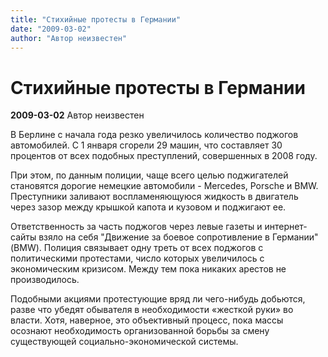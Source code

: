 ```yaml
---
title: "Стихийные протесты в Германии"
date: "2009-03-02"
author: "Автор неизвестен"
---
```


# Стихийные протесты в Германии

**2009-03-02** Автор неизвестен

В Берлине с начала года резко увеличилось количество поджогов автомобилей. С 1 января сгорели 29 машин, что составляет 30 процентов от всех подобных преступлений, совершенных в 2008 году.

При этом, по данным полиции, чаще всего целью поджигателей становятся дорогие немецкие автомобили - Mercedes, Porsche и BMW. Преступники заливают воспламеняющуюся жидкость в двигатель через зазор между крышкой капота и кузовом и поджигают ее.

Ответственность за часть поджогов через левые газеты и интернет-сайты взяло на себя "Движение за боевое сопротивление в Германии" (BMW). Полиция связывает одну треть от всех поджогов с политическими протестами, число которых увеличилось с экономическим кризисом. Между тем пока никаких арестов не производилось.

Подобными акциями протестующие вряд ли чего-нибудь добьются, разве что убедят обывателя в необходимости «жесткой руки» во власти. Хотя, наверное, это объективный процесс, пока массы осознают необходимость организованной борьбы за смену существующей социально-экономической системы.